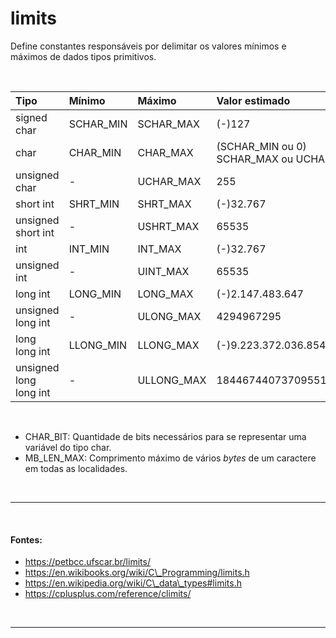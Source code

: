 # limits
Define constantes responsáveis por delimitar os valores mínimos e máximos de dados tipos primitivos.

<br>

| Tipo                   | Mínimo     | Máximo      | Valor **estimado**   |
| :--                    | :--        | :--         | :--                  |
| signed char            | SCHAR\_MIN | SCHAR\_MAX  | (-)127               |
| char                   | CHAR\_MIN  | CHAR\_MAX   | (SCHAR\_MIN ou 0)  SCHAR\_MAX ou UCHAR\_MAX |
| unsigned char          | -          | UCHAR\_MAX  | 255                  |
| short int              | SHRT\_MIN  | SHRT\_MAX   | (-)32.767            |
| unsigned short int     | -          | USHRT\_MAX  | 65535                |
| int                    | INT\_MIN   | INT\_MAX    | (-)32.767            |
| unsigned int           | -          | UINT\_MAX   | 65535                |
| long int               | LONG\_MIN  | LONG\_MAX   | (-)2.147.483.647     |
| unsigned long int      | -          | ULONG\_MAX  | 4294967295           |
| long long int          | LLONG\_MIN | LLONG\_MAX  | (-)9.223.372.036.854.775.807 |
| unsigned long long int | -          | ULLONG\_MAX | 18446744073709551615 |

<br>

* CHAR\_BIT: Quantidade de bits necessários para se representar uma variável do tipo char.  
* MB\_LEN\_MAX: Comprimento máximo de vários *bytes* de um caractere em todas as localidades.  

<br>
<hr>
<br>

#### Fontes:
* https://petbcc.ufscar.br/limits/
* https://en.wikibooks.org/wiki/C\_Programming/limits.h
* https://en.wikipedia.org/wiki/C\_data\_types#limits.h
* https://cplusplus.com/reference/climits/

<br>
<hr>
